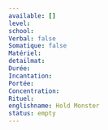 ```yaml
---
available: []
level:
school:
Verbal: false
Somatique: false
Matériel:
detailmat:
Durée:
Incantation:
Portée:
Concentration:
Rituel:
englishname: Hold Monster
status: empty
---
```


